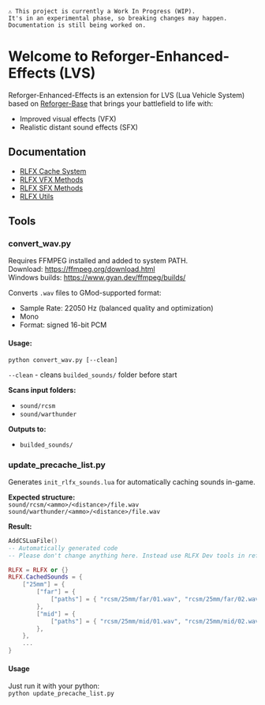 ```
⚠️ This project is currently a Work In Progress (WIP).
It's in an experimental phase, so breaking changes may happen. Documentation is still being worked on.
```

# Welcome to Reforger-Enhanced-Effects (LVS)

Reforger-Enhanced-Effects is an extension for LVS (Lua Vehicle System) based on [Reforger-Base](https://github.com/RareIridium77/Reforger-Base) that brings your battlefield to life with:
- Improved visual effects (VFX)
- Realistic distant sound effects (SFX)

## Documentation
- [RLFX Cache System](./lua/reforger/shared/Readme.md)
- [RLFX VFX Methods](./lua/reforger/server/vfx.md)
- [RLFX SFX Methods](./lua/reforger/server/sfx.md)
- [RLFX Utils](./lua/reforger/server/utils.md)


## Tools
### convert_wav.py

Requires FFMPEG installed and added to system PATH.  
Download: https://ffmpeg.org/download.html  
Windows builds: https://www.gyan.dev/ffmpeg/builds/

Converts `.wav` files to GMod-supported format:
- Sample Rate: 22050 Hz (balanced quality and optimization)
- Mono
- Format: signed 16-bit PCM

#### Usage:  
```python convert_wav.py [--clean]```

`--clean` - cleans `builded_sounds/` folder before start

**Scans input folders:**
- `sound/rcsm`
- `sound/warthunder`

**Outputs to:**
- `builded_sounds/`

### update_precache_list.py

Generates `init_rlfx_sounds.lua` for automatically caching sounds in-game.

**Expected structure:**  
`sound/rcsm/<ammo>/<distance>/file.wav`  
`sound/warthunder/<ammo>/<distance>/file.wav`


**Result:**
```lua
AddCSLuaFile()
-- Automatically generated code
-- Please don't change anything here. Instead use RLFX Dev tools in reforger/shared/sh_reforger_rlfx_cacher.lua

RLFX = RLFX or {}
RLFX.CachedSounds = {
	["25mm"] = {
		["far"] = {
			["paths"] = { "rcsm/25mm/far/01.wav", "rcsm/25mm/far/02.wav", "rcsm/25mm/far/03.wav", "rcsm/25mm/far/04.wav", "rcsm/25mm/far/05.wav" },
		},
		["mid"] = {
			["paths"] = { "rcsm/25mm/mid/01.wav", "rcsm/25mm/mid/02.wav", "rcsm/25mm/mid/03.wav", "rcsm/25mm/mid/04.wav", "rcsm/25mm/mid/05.wav" },
		},
	},
    ...
}
```

#### Usage  
Just run it with your python:  
`python update_precache_list.py`
